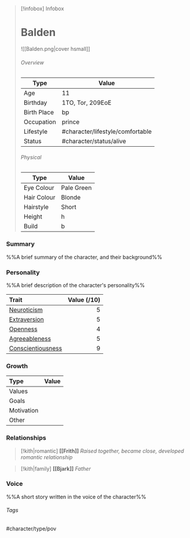 > [!infobox] Infobox
> # Balden
> ![[Balden.png|cover hsmall]]
> ###### Overview
> | Type | Value |
> | ---- | ---- |
> | Age | 11 |
> | Birthday | 1TO, Tor, 209EoE |
> | Birth Place | bp |
> | Occupation | prince |
> | Lifestyle | #character/lifestyle/comfortable |
> | Status | #character/status/alive |
> 
> ###### Physical
> | Type | Value |
> | ---- | ---- |
> | Eye Colour | Pale Green |
> | Hair Colour | Blonde |
> | Hairstyle | Short |
> | Height | h |
> | Build | b |
### Summary
%%A brief summary of the character, and their background%%

### Personality
%%A brief description of the character's personality%%

| Trait                                                                                                                  | Value (/10) |
| :--------------------------------------------------------------------------------------------------------------------- | ----------: |
| [Neuroticism](https://www.simplypsychology.org/big-five-personality.html#Neuroticism "Neuroticism")                    |           5 |
| [Extraversion](https://www.simplypsychology.org/big-five-personality.html#Extraversion "Extraversion")                 |           5 |
| [Openness](https://www.simplypsychology.org/big-five-personality.html#Openness-to-Experience "Openness to Experience") |           4 |
| [Agreeableness](https://www.simplypsychology.org/big-five-personality.html#Agreeableness "Agreeableness")              |           5 |
| [Conscientiousness](https://www.simplypsychology.org/big-five-personality.html#Conscientiousness "Conscientiousness")  |           9 |
### Growth

| Type       | Value |
| :--------- | ----: |
| Values     |       |
| Goals      |       |
| Motivation |       |
| Other      |       |

### Relationships
> [!kith|romantic] **[[Frith]]** _Raised together, became close, developed romantic relationship_

> [!kith|family] **[[Bjark]]** _Father_

### Voice
%%A short story written in the voice of the character%%

###### Tags
#character/type/pov